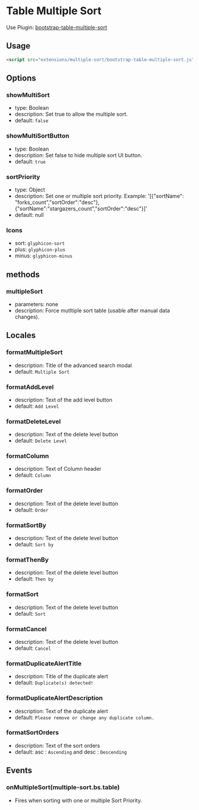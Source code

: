 # Table Multiple Sort

Use Plugin: [bootstrap-table-multiple-sort](https://github.com/dimbslmh/bootstrap-table/tree/master/src/extensions/multiple-sort)

## Usage

```html
<script src="extensions/multiple-sort/bootstrap-table-multiple-sort.js"></script>
```

## Options

### showMultiSort

* type: Boolean
* description: Set true to allow the multiple sort.
* default: `false`

### showMultiSortButton

* type: Boolean
* description: Set false to hide multiple sort UI button.
* default: `true`

### sortPriority

* type: Object
* description: Set one or multiple sort priority. Example: '[{"sortName": "forks_count","sortOrder":"desc"},{"sortName":"stargazers_count","sortOrder":"desc"}]'
* default: null

### Icons
* sort: `glyphicon-sort`
* plus: `glyphicon-plus`
* minus: `glyphicon-minus`

## methods

### multipleSort

* parameters: none
* description: Force mutltiple sort table (usable after manual data changes).

## Locales

### formatMultipleSort

* description: Title of the advanced search modal
* default: `Multiple Sort`

### formatAddLevel

* description: Text of the add level button
* default: `Add Level`

### formatDeleteLevel

* description: Text of the delete level button
* default: `Delete Level`

### formatColumn

* description: Text of Column header
* default: `Column`

### formatOrder

* description: Text of the delete level button
* default: `Order`

### formatSortBy

* description: Text of the delete level button
* default: `Sort by`

### formatThenBy

* description: Text of the delete level button
* default: `Then by`

### formatSort

* description: Text of the delete level button
* default: `Sort`

### formatCancel

* description: Text of the delete level button
* default: `Cancel`

### formatDuplicateAlertTitle

* description: Title of the duplicate alert
* default: `Duplicate(s) detected!`

### formatDuplicateAlertDescription

* description: Text of the duplicate alert
* default: `Please remove or change any duplicate column.`

### formatSortOrders

* description: Text of the sort orders
* default: asc : `Ascending` and desc : `Descending`

## Events

### onMultipleSort(multiple-sort.bs.table)

* Fires when sorting with one or multiple Sort Priority.
